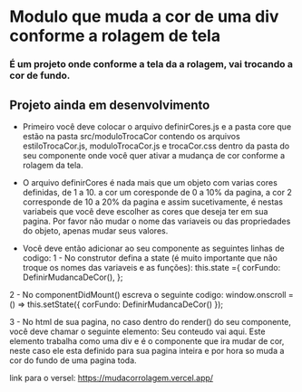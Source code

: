 # Modulo que muda a cor de uma div conforme a rolagem de tela

### É um projeto onde conforme a tela da a rolagem, vai trocando a cor de fundo.

## Projeto ainda em desenvolvimento

* Primeiro você deve colocar o arquivo definirCores.js e a pasta core que estão na pasta src/moduloTrocaCor contendo os arquivos estiloTrocaCor.js, moduloTrocaCor.js e trocaCor.css dentro da pasta do seu componente onde você quer ativar a mudança de cor conforme a rolagem da tela.

* O arquivo definirCores é nada mais que um objeto com varias cores definidas, de 1 a 10. a cor um coresponde de 0 a 10% da pagina, a cor 2 corresponde de 10 a 20% da pagina e assim sucetivamente, é nestas variabeis que você deve escolher as cores que deseja ter em sua pagina. Por favor não mudar o nome das variaveis ou das propriedades do objeto, apenas mudar seus valores. 

* Você deve então adicionar ao seu componente as seguintes linhas de codigo:
1 - No construtor defina a state (é muito importante que não troque os nomes das variaveis e as funções):
        this.state ={
            corFundo: DefinirMudancaDeCor(),
        };
        
2 - No componentDidMount() escreva o seguinte codigo:
          window.onscroll = () => this.setState({
            corFundo: DefinirMudancaDeCor()
          }); 
          
3 - No html de sua pagina, no caso dentro do render() do seu componente, você deve chamar o seguinte elemento:
          <MudaScroll className="fundo" id="fundo" corDeFundo={this.state.corFundo}>
               Seu conteudo vai aqui.
          </MudaScroll>
    Este elemento trabalha como uma div e é o componente que ira mudar de cor, neste caso ele esta definido para sua pagina inteira e por hora so muda a cor do fundo de uma pagina toda. 

link para o versel:
https://mudacorrolagem.vercel.app/
